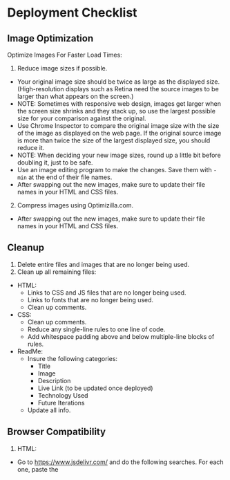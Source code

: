 # Deployment Checklist

## Image Optimization

Optimize Images For Faster Load Times:

1. Reduce image sizes if possible.
  - Your original image size should be twice as large as the displayed size. (High-resolution displays such as Retina need the source images to be larger than what appears on the screen.)
  - NOTE: Sometimes with responsive web design, images get larger when the screen size shrinks and they stack up, so use the largest possible size for your comparison against the original.
  - Use Chrome Inspector to compare the original image size with the size of the image as displayed on the web page. If the original source image is more than twice the size of the largest displayed size, you should reduce it.
  - NOTE: When deciding your new image sizes, round up a little bit before doubling it, just to be safe.
  - Use an image editing program to make the changes. Save them with `-min` at the end of their file names.
  - After swapping out the new images, make sure to update their file names in your HTML and CSS files.
2. Compress images using Optimizilla.com.
  - After swapping out the new images, make sure to update their file names in your HTML and CSS files.

## Cleanup

1. Delete entire files and images that are no longer being used.
2. Clean up all remaining files:
  - HTML:
    - Links to CSS and JS files that are no longer being used.
    - Links to fonts that are no longer being used.
    - Clean up comments.
  - CSS:
    - Clean up comments.
    - Reduce any single-line rules to one line of code.
    - Add whitespace padding above and below multiple-line blocks of rules.
  - ReadMe:
    - Insure the following categories:
      - Title
      - Image
      - Description
      - Live Link (to be updated once deployed)
      - Technology Used
      - Future Iterations
    - Update all info.

## Browser Compatibility

1. HTML:
  - Go to https://www.jsdelivr.com/ and do the following searches. For each one, paste the <script> links into the bottom of the `<body>` in each of your HTML files -- but before all your other script links.
    - Search for `respond`. (Older versions of IE.)
    - Search for `html5shiv`. (For pre-HTML5 browsers.)
    - Search for `selectivizr`. (For pre-CSS3 browsers.)
  - If you're confident these are still the latest links, you can just paste each of these:

```
<!-- Scripts for compatibility with old IE versions -->
<!-- https://www.jsdelivr.com/ SEARCH FOR "respond" -->
<script src="https://cdn.jsdelivr.net/g/respond@1.4.2(respond.min.js+respond.matchmedia.addListener.min.js+cross-domain/respond.proxy.js+respond.matchmedia.addListener.src.js+respond.src.js)"></script>

<!-- Script for pre-HTML5 compatibility -->
<!-- https://www.jsdelivr.com/ SEARCH FOR "html5shiv" -->
<script src="https://cdn.jsdelivr.net/html5shiv/3.7.3/html5shiv.min.js"></script>

<!-- Scripts for CSS3 features that won't work with older browsers -->
<!-- https://www.jsdelivr.com/ SEARCH FOR "selectivizr" -->
<script src="https://cdn.jsdelivr.net/g/selectivizr@1.0.3b(selectivizr.min.js+selectivizr.js)"></script>
```

2. CSS:
  - Paste each CSS file's code into https://autoprefixer.github.io/, then copy and paste the results back into your original file. (This will add or remove all appropriate prefixes for cross-browser compatibility.)
  - NOTE: I find this method to be more thorough than using the Autoprefix CSS extension in SublimeText.

## Code Validation

Paste each file's code (one file at a time) into the following links. Make any corrections necessary until the results come back clean.

1. CSS: https://jigsaw.w3.org/css-validator/#validate_by_input+with_options
2. HTML: https://validator.w3.org/#validate_by_input

## Minify

It is possible to minify CSS and JS files for faster load times. (Remove comments, whitespace, etc.) There are sites online that you can use to do this.

**However, this is only important if you have large amounts of code to compress. Otherwise, you are not saving that much space.**

If you do minify, know that it makes your code very difficult for humans to read, so only do this when you're ready to launch the website.

## Final Test

Now that you've made these changes to your files, test the entire site again:

1. All links.
2. Every single HTML page, including responsive web design.

## Actual Deployment

You are now ready to go live!

## Post-Deployment

1. Add description and URL to GitHub page.
2. Add live link to README and push it up.
